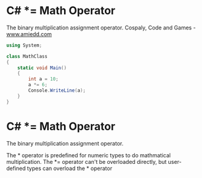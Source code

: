 # C# *= Math Operator

The binary multiplication assignment operator.
Cospaly, Code and Games - www.amiedd.com
```C# runnable
using System;

class MathClass 
{
    static void Main()
    {
        int a = 10;
        a *= 6;
        Console.WriteLine(a);
    }
}
```

# C# *= Math Operator

The binary multiplication assignment operator.

The * operator is predefined for numeric types to do mathmatical multiplication.
The *= operator can't be overloaded directly, but user-defined types can overload the * operator 


